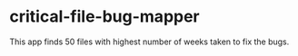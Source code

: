 # critical-file-bug-mapper
This app finds 50 files with highest number of weeks taken to fix the bugs. 
